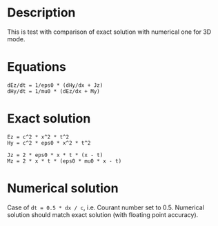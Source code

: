 # Description

This is test with comparison of exact solution with numerical one for 3D mode.

# Equations

```
dEz/dt = 1/eps0 * (dHy/dx + Jz)
dHy/dt = 1/mu0 * (dEz/dx + My)
```

# Exact solution

```
Ez = c^2 * x^2 * t^2
Hy = c^2 * eps0 * x^2 * t^2

Jz = 2 * eps0 * x * t * (x - t)
Mz = 2 * x * t * (eps0 * mu0 * x - t)
```

# Numerical solution

Case of `dt = 0.5 * dx / c`, i.e. Courant number set to 0.5. Numerical solution should match exact solution (with floating point accuracy).
